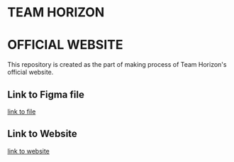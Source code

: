 # TEAM HORIZON

#  OFFICIAL WEBSITE
This repository is created as the part of making process of Team Horizon's official website. 

## Link to Figma file
[link to file](https://www.figma.com/design/WBfekgMJ9JZZgtF9kIaOVF/Horizon-website?node-id=195-980&t=4auOsexJ1t5jrs7E-1)

## Link to Website
[link to website](https://)

 

